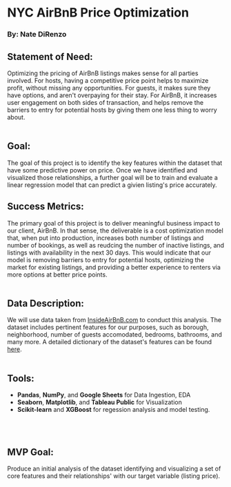 # NYC AirBnB Price Optimization #
### By: Nate DiRenzo

## Statement of Need:

Optimizing the pricing of AirBnB listings makes sense for all parties involved. For hosts, having a competitive price point helps to maximize profit, without missing any opportunities. For guests, it makes sure they have options, and aren't overpaying for their stay. For AirBnB, it increases user engagement on both sides of transaction, and helps remove the barriers to entry for potential hosts by giving them one less thing to worry about.
<br></br>
## Goal:
The goal of this project is to identify the key features within the dataset that have some predictive power on price. Once we have identified and visualized those relationships, a further goal will be to train and evaluate a linear regression model that can predict a givien listing's price accurately.

## Success Metrics:
The primary goal of this project is to deliver meaningful business impact to our client, AirBnB. In that sense, the deliverable is a cost optimization model that, when put into production, increases both number of listings and number of bookings, as well as reudcing the number of inactive listings, and listings with availability in the next 30 days. This would indicate that our model is removing barriers to entry for potential hosts, optimizing the market for existing listings, and providing a better experience to renters via more options at better price points.
<br></br>
## Data Description:
We will use data taken from [InsideAirBnB.com](http://insideairbnb.com/get-the-data.html) to conduct this analysis. The dataset includes pertinent features for our purposes, such as borough, neighborhood, number of guests accomodated, bedrooms, bathrooms, and many more. A detailed dictionary of the dataset's features can be found [here](https://docs.google.com/spreadsheets/d/1iWCNJcSutYqpULSQHlNyGInUvHg2BoUGoNRIGa6Szc4/edit#gid=982310896).
<br></br>
## Tools:
- **Pandas**, **NumPy**, and **Google Sheets** for Data Ingestion, EDA
- **Seaborn**, **Matplotlib**, and **Tableau Public** for Visualization
- **Scikit-learn** and **XGBoost** for regession analysis and model testing.

<br></br>
## MVP Goal:
Produce an initial analysis of the dataset identifying and visualizing a set of core features and their relationships' with our target variable (listing price). 
